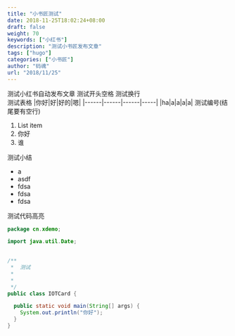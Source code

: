 ```yaml
---
title: "小书匠测试"
date: 2018-11-25T18:02:24+08:00
draft: false
weight: 70
keywords: ["小红书"]
description: "测试小书匠发布文章"
tags: ["hugo"]
categories: ["小书匠"]
author: "码魂"
url: "2018/11/25"
---
```

测试小红书自动发布文章
  测试开头空格
测试换行  
测试表格
|你好|好|好的|嗯|
|------|------|------|-----|
|ha|a|a|a|a|
测试编号(结尾要有空行)
1. List item
2. 你好
3. 谁

测试小结
- a
- asdf
- fdsa
- fdsa
- fdsa

测试代码高亮
```java
package cn.xdemo;

import java.util.Date;
 

/**
 *  测试
 *
 *  
 */
public class IOTCard {

  public static void main(String[] args) {
    System.out.println("你好");
  }
}
```